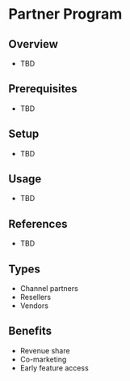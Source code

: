 # Partner Program

## Overview
- TBD

## Prerequisites
- TBD

## Setup
- TBD

## Usage
- TBD

## References
- TBD


## Types
- Channel partners
- Resellers
- Vendors

## Benefits
- Revenue share
- Co-marketing
- Early feature access
